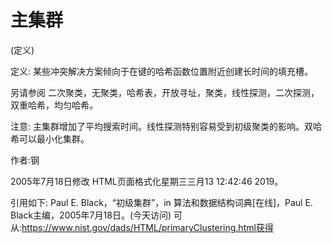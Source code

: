 # 主集群


(定义)



定义:
某些冲突解决方案倾向于在键的哈希函数位置附近创建长时间的填充槽。



另请参阅
二次聚类，无聚类，哈希表，开放寻址，聚类，线性探测，二次探测，双重哈希，均匀哈希。



注意:
主集群增加了平均搜索时间。线性探测特别容易受到初级聚类的影响。双哈希可以最小化集群。


作者:钢







2005年7月18日修改
HTML页面格式化星期三三月13 12:42:46 2019。



引用如下:
Paul E. Black，“初级集群”，in
算法和数据结构词典[在线]，Paul E. Black主编，2005年7月18日。(今天访问)
可从:https://www.nist.gov/dads/HTML/primaryClustering.html获得